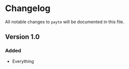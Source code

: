 # Changelog

All notable changes to `paytm` will be documented in this file.

## Version 1.0

### Added
- Everything
